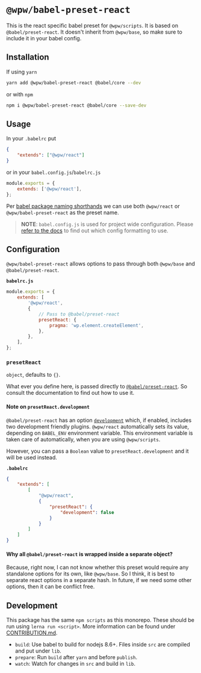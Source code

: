 # `@wpw/babel-preset-react`

This is the react specific babel preset for `@wpw/scripts`. It is based on `@babel/preset-react`.
It doesn't inherit from `@wpw/base`, so make sure to include it in your babel config.

## Installation

If using `yarn`

```bash
yarn add @wpw/babel-preset-react @babel/core --dev
```

or with `npm`

```bash
npm i @wpw/babel-preset-react @babel/core --save-dev
```

## Usage

In your `.babelrc` put

```json
{
	"extends": ["@wpw/react"]
}
```

or in your `babel.config.js`/`babelrc.js`

```js
module.exports = {
	extends: ['@wpw/react'],
};
```

Per [babel package naming shorthands](https://babeljs.io/docs/en/presets#preset-shorthand)
we can use both `@wpw/react` or `@wpw/babel-preset-react` as the preset name.

> **NOTE**: `babel.config.js` is used for project wide configuration.
> Please [refer to the docs](https://babeljs.io/docs/en/config-files#project-wide-configuration) to find out which config formatting to use.

## Configuration

`@wpw/babel-preset-react` allows options to pass through both `@wpw/base` and
`@babel/preset-react`.

**`babelrc.js`**

```js
module.exports = {
	extends: [
		'@wpw/react',
		{
			// Pass to @babel/preset-react
			presetReact: {
				pragma: 'wp.element.createElement',
			},
		},
	],
};
```

### `presetReact`

`object`, defaults to `{}`.

What ever you define here, is passed directly to [`@babel/preset-react`](https://babeljs.io/docs/en/babel-preset-react).
So consult the documentation to find out how to use it.

#### Note on `presetReact.development`

`@babel/preset-react` has an option [`development`](https://babeljs.io/docs/en/babel-preset-react#development) which,
if enabled, includes two development friendly plugins. `@wpw/react` automatically
sets its value, depending on `BABEL_ENV` environment variable. This environment
variable is taken care of automatically, when you are using `@wpw/scripts`.

However, you can pass a `Boolean` value to `presetReact.development` and it will
be used instead.

**`.babelrc`**

```json
{
	"extends": [
		[
			"@wpw/react",
			{
				"presetReact": {
					"development": false
				}
			}
		]
	]
}
```

#### Why all `@babel/preset-react` is wrapped inside a separate object?

Because, right now, I can not know whether this preset would require any standalone
options for its own, like `@wpw/base`. So I think, it is best to separate react
options in a separate hash. In future, if we need some other options, then it can
be conflict free.

## Development

This package has the same `npm scripts` as this monorepo. These should be run
using `lerna run <script>`. More information can be found under [CONTRIBUTION.md](../../CONTRIBUTION.md).

-   `build`: Use babel to build for nodejs 8.6+. Files inside `src` are compiled and put under `lib`.
-   `prepare`: Run `build` after `yarn` and before `publish`.
-   `watch`: Watch for changes in `src` and build in `lib`.
